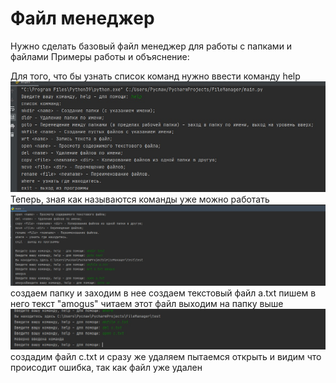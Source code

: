 # Файл менеджер
Нужно сделать базовый файл менеджер для работы с папками и файлами
Примеры работы и объяснение:

Для того, что бы узнать список команд нужно ввести команду help
![screenshot](images/3.jpg)
Теперь, зная как называются команды уже можно работать
![screenshot](images/1.jpg)
создаем папку и заходим в нее
создаем текстовый файл a.txt
пишем в него текст "amogus"
читаем этот файл
выходим на папку выше
![screenshot](images/2.jpg)
создадим файл c.txt
и сразу же удаляем
пытаемся открыть и видим что происодит ошибка, так как файл уже удален

